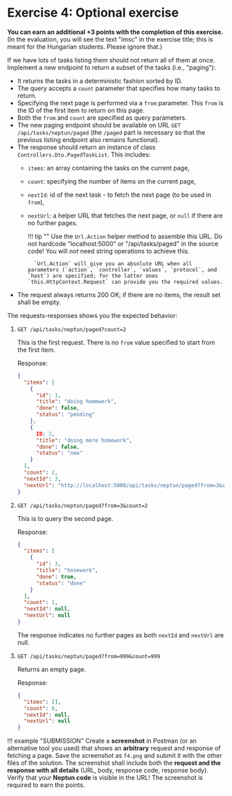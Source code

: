 ﻿# Exercise 4: Optional exercise

**You can earn an additional +3 points with the completion of this exercise.** (In the evaluation, you will see the text "imsc" in the exercise title; this is meant for the Hungarian students. Please ignore that.)

If we have lots of tasks listing them should not return all of them at once. Implement a new endpoint to return a subset of the tasks (i.e., "paging"):

- It returns the tasks in a deterministic fashion sorted by ID.
- The query accepts a `count` parameter that specifies how many tasks to return.
- Specifying the next page is performed via a `from` parameter. This `from` is the ID of the first item to return on this page.
- Both the `from` and `count` are specified as query parameters.
- The new paging endpoint should be available on URL `GET /api/tasks/neptun/paged` (the `/paged` part is necessary so that the previous listing endpoint also remains functional).
- The response should return an instance of class `Controllers.Dto.PagedTaskList`. This includes:
    - `items`: an array containing the tasks on the current page,
    - `count`: specifying the number of items on the current page,
    - `nextId`: id of the next task - to fetch the next page (to be used in `from`),
    - `nextUrl`: a helper URL that fetches the next page, or `null` if there are no further pages.

        !!! tip ""
            Use the `Url.Action` helper method to assemble this URL. Do not hardcode "localhost:5000" or "/api/tasks/paged" in the source code! You will _not_ need string operations to achieve this.

            `Url.Action` will give you an absolute URL when all parameters (`action`, `controller`, `values`, `protocol`, and `host`) are specified; for the latter ones `this.HttpContext.Request` can provide you the required values.

- The request always returns 200 OK; if there are no items, the result set shall be empty.

The requests-responses shows you the expected behavior:

1. `GET /api/tasks/neptun/paged?count=2`

    This is the first request. There is no `from` value specified to start from the first item.

    Response:

    ```json
    {
      "items": [
        {
          "id": 1,
          "title": "doing homework",
          "done": false,
          "status": "pending"
        },
        {
          ID: 2,
          "title": "doing more homework",
          "done": false,
          "status": "new"
        }
      ],
      "count": 2,
      "nextId": 3,
      "nextUrl": "http://localhost:5000/api/tasks/neptun/paged?from=3&count=2"
    }
    ```

2. `GET /api/tasks/neptun/paged?from=3&count=2`

    This is to query the second page.

    Response:

    ```json
    {
      "items": [
        {
          "id": 3,
          "title": "hosework",
          "done": true,
          "status": "done"
        }
      ],
      "count": 1,
      "nextId": null,
      "nextUrl": null
    }
    ```

    The response indicates no further pages as both `nextId` and `nextUrl` are null.

3. `GET /api/tasks/neptun/paged?from=999&count=999`

    Returns an empty page.

    Response:

    ```json
    {
      "items": [],
      "count": 0,
      "nextId": null,
      "nextUrl": null
    }
    ```

!!! example "SUBMISSION"
    Create a **screenshot** in Postman (or an alternative tool you used) that shows an **arbitrary** request and response of fetching a page. Save the screenshot as `f4.png` and submit it with the other files of the solution. The screenshot shall include both the **request and the response with all details** (URL, body, response code, response body). Verify that your **Neptun code** is visible in the URL! The screenshot is required to earn the points.
